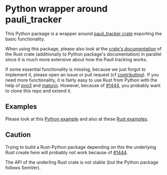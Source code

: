 # Python wrapper around pauli_tracker

This Python package is a wrapper around [pauli_tracker crate] exporting the basic
functionality.

When using this package, please also look at the [crate's documentation] of the Rust
crate (additionally to Python package's documentation) in parallel since it is much more
extensive about how the Pauli tracking works.

If some essential functionality is missing, because we just forgot to implement it, please
open an issue or pull request (cf [contributing]). If you need more functionality, it is
fairly easy to use Rust from Python with the help of [pyo3] and [maturin]. However,
because of [#1444], you probably want to clone this repo and extend it.

## Examples

Please look at this [Python example] and also at these [Rust examples]. 

## Caution

Trying to build a Rust-Python package depending on this the underlying Rust create here
will probably not work because of [#1444].

The API of the underling Rust crate is not stable (but the Python package follows
SemVer).

[crate's documentation]: https://docs.rs/pauli_tracker/latest/pauli_tracker/
[contributing]: https://github.com/taeruh/pauli_tracker/blob/main/CONTRIBUTING.md
[maturin]: https://github.com/PyO3/maturin
[pauli_tracker crate]: https://github.com/taeruh/pauli_tracker/tree/main/pauli_tracker
[pyo3]: https://github.com/PyO3/pyo3
[Python example]: to_be_filled_in
[Rust examples]: https://docs.rs/pauli_tracker/latest/pauli_tracker/#examples
[#1444]: https://github.com/PyO3/pyo3/issues/1444
